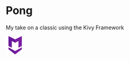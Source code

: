 
# Pong

My take on a classic using the Kivy Framework

![alt text](https://github.com/adam-p/markdown-here/raw/master/src/common/images/icon48.png "Logo Title Text 1")
